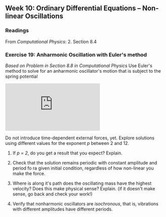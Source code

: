 ## Week 10: Ordinary Differential Equations &ndash; Non-linear Oscillations

### Readings
From _Computational Physics_:
 2. Section 8.4

### Exercise 19: Anharmonic Oscillation with Euler's method
_Based on Problem in Section 8.8 in Computational Physics_
Use Euler's method to solve for an anharmonic oscillator's motion that 
is subject to the spring potential

![equation](https://latex.codecogs.com/png.latex?V%28x%29%20%3D%20%5Cfrac%7B1%7D%7Bp%7Dkx%5E%7Bp%7D%5C%20%5Ctextrm%7B%20%28even%20%7Dp%29.)

Do not introduce time-dependent external forces, yet. Explore solutions 
using different values for the exponent _p_ between 2 and 12. 

 1. If _p = 2_, do you get a result that you expect? Explain.

 2. Check that the solution remains periodic with constant amplitude and
    period fo ra given initial condition, regardless of how non-linear 
    you make the force.
 
 3. Where is along it's path does the oscillating mass have the highest
    velocity? Does this make physical sense? Explain. (if it doesn't make
    sense, go back and check your work!)
 
 4. Verify that nonharmonic oscillators are _isochronous_, that is, vibrations
    with different amplitudes have different periods. 




    
